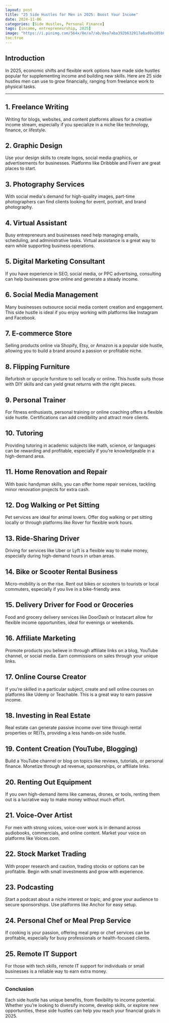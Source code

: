 ```yaml
---
layout: post
title: "25 Side Hustles for Men in 2025: Boost Your Income"
date: 2024-11-06
categories: [Side Hustles, Personal Finance]
tags: [income, entrepreneurship, 2025]
image: "https://i.pinimg.com/564x/8e/a7/ab/8ea7aba392b632917a8ad0a105b8cc70.jpg"
toc:true
---
```



## Introduction
In 2025, economic shifts and flexible work options have made side hustles popular for supplementing income and building new skills. Here are 25 side hustles men can use to grow financially, ranging from freelance work to physical tasks.

---

## 1. Freelance Writing
Writing for blogs, websites, and content platforms allows for a creative income stream, especially if you specialize in a niche like technology, finance, or lifestyle.

## 2. Graphic Design
Use your design skills to create logos, social media graphics, or advertisements for businesses. Platforms like Dribbble and Fiverr are great places to start.

## 3. Photography Services
With social media's demand for high-quality images, part-time photographers can find clients looking for event, portrait, and brand photography.

## 4. Virtual Assistant
Busy entrepreneurs and businesses need help managing emails, scheduling, and administrative tasks. Virtual assistance is a great way to earn while supporting business operations.

## 5. Digital Marketing Consultant
If you have experience in SEO, social media, or PPC advertising, consulting can help businesses grow online and generate a steady income.

## 6. Social Media Management
Many businesses outsource social media content creation and engagement. This side hustle is ideal if you enjoy working with platforms like Instagram and Facebook.

## 7. E-commerce Store
Selling products online via Shopify, Etsy, or Amazon is a popular side hustle, allowing you to build a brand around a passion or profitable niche.

## 8. Flipping Furniture
Refurbish or upcycle furniture to sell locally or online. This hustle suits those with DIY skills and can yield great returns with the right pieces.

## 9. Personal Trainer
For fitness enthusiasts, personal training or online coaching offers a flexible side hustle. Certifications can add credibility and attract more clients.

## 10. Tutoring
Providing tutoring in academic subjects like math, science, or languages can be rewarding and profitable, especially if you’re knowledgeable in a high-demand area.

## 11. Home Renovation and Repair
With basic handyman skills, you can offer home repair services, tackling minor renovation projects for extra cash.

## 12. Dog Walking or Pet Sitting
Pet services are ideal for animal lovers. Offer dog walking or pet sitting locally or through platforms like Rover for flexible work hours.

## 13. Ride-Sharing Driver
Driving for services like Uber or Lyft is a flexible way to make money, especially during high-demand hours in urban areas.

## 14. Bike or Scooter Rental Business
Micro-mobility is on the rise. Rent out bikes or scooters to tourists or local commuters, especially if you live in a bike-friendly area.

## 15. Delivery Driver for Food or Groceries
Food and grocery delivery services like DoorDash or Instacart allow for flexible income opportunities, ideal for evenings or weekends.

## 16. Affiliate Marketing
Promote products you believe in through affiliate links on a blog, YouTube channel, or social media. Earn commissions on sales through your unique links.

## 17. Online Course Creator
If you’re skilled in a particular subject, create and sell online courses on platforms like Udemy or Teachable. This is a great way to earn passive income.

## 18. Investing in Real Estate
Real estate can generate passive income over time through rental properties or REITs, providing a less hands-on side hustle.

## 19. Content Creation (YouTube, Blogging)
Build a YouTube channel or blog on topics like reviews, tutorials, or personal finance. Monetize through ad revenue, sponsorships, or affiliate links.

## 20. Renting Out Equipment
If you own high-demand items like cameras, drones, or tools, renting them out is a lucrative way to make money without much effort.

## 21. Voice-Over Artist
For men with strong voices, voice-over work is in demand across audiobooks, commercials, and online content. Market your voice on platforms like Voices.com.

## 22. Stock Market Trading
With proper research and caution, trading stocks or options can be profitable. Begin with small investments and grow with experience.

## 23. Podcasting
Start a podcast about a niche interest or topic, and grow your audience to secure sponsorships. Use platforms like Anchor for easy setup.

## 24. Personal Chef or Meal Prep Service
If cooking is your passion, offering meal prep or chef services can be profitable, especially for busy professionals or health-focused clients.

## 25. Remote IT Support
For those with tech skills, remote IT support for individuals or small businesses is a reliable way to earn extra money.

---

### Conclusion
Each side hustle has unique benefits, from flexibility to income potential. Whether you’re looking to diversify income, develop skills, or explore new opportunities, these side hustles can help you reach your financial goals in 2025.
